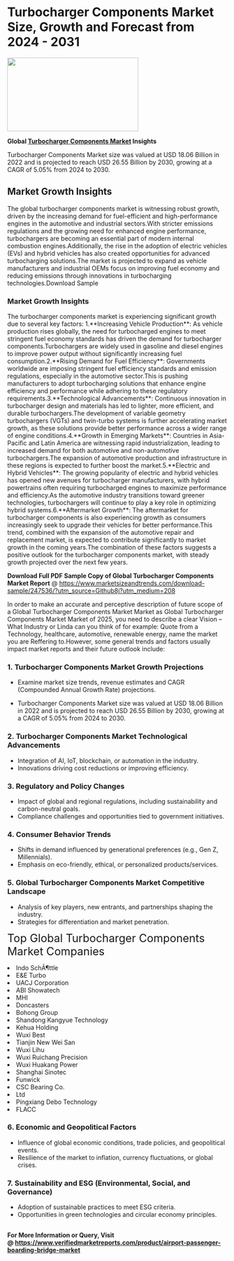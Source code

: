 <H1>Turbocharger Components Market Size, Growth and Forecast from 2024 - 2031</H1><img class="aligncenter size-medium wp-image-584254" src="https://thirdeyenews.in/wp-content/uploads/2024/09/Global-Market-Research-300x168.jpeg" alt="" width="300" height="168" /><p><strong>Global&nbsp;<a href="https://www.marketsizeandtrends.com/download-sample/247536/?utm_source=Github8j?utm_medium=208">Turbocharger Components Market</a> Insights</strong></p><p>Turbocharger Components Market size was valued at USD 18.06 Billion in 2022 and is projected to reach USD 26.55 Billion by 2030, growing at a CAGR of 5.05% from 2024 to 2030.</p><p><h2>Market Growth Insights</h2> The global turbocharger components market is witnessing robust growth, driven by the increasing demand for fuel-efficient and high-performance engines in the automotive and industrial sectors.With stricter emissions regulations and the growing need for enhanced engine performance, turbochargers are becoming an essential part of modern internal combustion engines.Additionally, the rise in the adoption of electric vehicles (EVs) and hybrid vehicles has also created opportunities for advanced turbocharging solutions.The market is projected to expand as vehicle manufacturers and industrial OEMs focus on improving fuel economy and reducing emissions through innovations in turbocharging technologies.Download Sample <h3>Market Growth Insights</h3> The turbocharger components market is experiencing significant growth due to several key factors: 1.**Increasing Vehicle Production**: As vehicle production rises globally, the need for turbocharged engines to meet stringent fuel economy standards has driven the demand for turbocharger components.Turbochargers are widely used in gasoline and diesel engines to improve power output without significantly increasing fuel consumption.2.**Rising Demand for Fuel Efficiency**: Governments worldwide are imposing stringent fuel efficiency standards and emission regulations, especially in the automotive sector.This is pushing manufacturers to adopt turbocharging solutions that enhance engine efficiency and performance while adhering to these regulatory requirements.3.**Technological Advancements**: Continuous innovation in turbocharger design and materials has led to lighter, more efficient, and durable turbochargers.The development of variable geometry turbochargers (VGTs) and twin-turbo systems is further accelerating market growth, as these solutions provide better performance across a wider range of engine conditions.4.**Growth in Emerging Markets**: Countries in Asia-Pacific and Latin America are witnessing rapid industrialization, leading to increased demand for both automotive and non-automotive turbochargers.The expansion of automotive production and infrastructure in these regions is expected to further boost the market.5.**Electric and Hybrid Vehicles**: The growing popularity of electric and hybrid vehicles has opened new avenues for turbocharger manufacturers, with hybrid powertrains often requiring turbocharged engines to maximize performance and efficiency.As the automotive industry transitions toward greener technologies, turbochargers will continue to play a key role in optimizing hybrid systems.6.**Aftermarket Growth**: The aftermarket for turbocharger components is also experiencing growth as consumers increasingly seek to upgrade their vehicles for better performance.This trend, combined with the expansion of the automotive repair and replacement market, is expected to contribute significantly to market growth in the coming years.The combination of these factors suggests a positive outlook for the turbocharger components market, with steady growth projected over the next few years.</p><p><span class=""><strong>Download Full PDF Sample Copy of Global Turbocharger Components Market Report</strong> @ <a href="https://www.marketsizeandtrends.com/download-sample/247536/?utm_source=Github8j?utm_medium=208" target="_blank">https://www.marketsizeandtrends.com/download-sample/247536/?utm_source=Github8j?utm_medium=208</a></span></p><p>In order to make an accurate and perceptive description of future scope of a Global&nbsp;Turbocharger Components Market Market as Global&nbsp;Turbocharger Components Market Market of 2025, you need to describe a clear Vision &ndash; What Industry or Linda can you think of for example: Quote from a Technology, healthcare, automotive, renewable energy, name the market you are Reffering to.However, some general trends and factors usually impact market reports and their future outlook include:</p><h3>1.&nbsp;<strong>Turbocharger Components Market Growth Projections</strong></h3><ul><li>Examine market size trends, revenue estimates and CAGR (Compounded Annual Growth Rate) projections.</li><li><p>Turbocharger Components Market size was valued at USD 18.06 Billion in 2022 and is projected to reach USD 26.55 Billion by 2030, growing at a CAGR of 5.05% from 2024 to 2030.</p></li></ul><h3>2.&nbsp;<strong>Turbocharger Components Market Technological Advancements</strong></h3><ul><li>Integration of AI, IoT, blockchain, or automation in the industry.</li><li>Innovations driving cost reductions or improving efficiency.</li></ul><h3>3.&nbsp;<strong>Regulatory and Policy Changes</strong></h3><ul><li>Impact of global and regional regulations, including sustainability and carbon-neutral goals.</li><li>Compliance challenges and opportunities tied to government initiatives.</li></ul><h3>4.&nbsp;<strong>Consumer Behavior Trends</strong></h3><ul><li>Shifts in demand influenced by generational preferences (e.g., Gen Z, Millennials).</li><li>Emphasis on eco-friendly, ethical, or personalized products/services.</li></ul><h3>5.&nbsp;<strong>Global Turbocharger Components Market Competitive Landscape</strong></h3><ul><li>Analysis of key players, new entrants, and partnerships shaping the industry.</li><li>Strategies for differentiation and market penetration.</li></ul><p data-pm-slice="1 1 []"><span style="color: inherit; font-family: inherit; font-size: 25px;">Top Global Turbocharger Components Market Companies</span></p><div class="" data-test-id=""><p><li>Indo SchÃ¶ttle</li><li> E&E Turbo</li><li> UACJ Corporation</li><li> ABI Showatech</li><li> MHI</li><li> Doncasters</li><li> Bohong Group</li><li> Shandong Kangyue Technology</li><li> Kehua Holding</li><li> Wuxi Best</li><li> Tianjin New Wei San</li><li> Wuxi Lihu</li><li> Wuxi Ruichang Precision</li><li> Wuxi Huakang Power</li><li> Shanghai Sinotec</li><li> Funwick</li><li> CSC Bearing Co.</li><li> Ltd</li><li> Pingxiang Debo Technology</li><li> FLACC</li></p></div><h3>6.&nbsp;<strong>Economic and Geopolitical Factors</strong></h3><ul><li>Influence of global economic conditions, trade policies, and geopolitical events.</li><li>Resilience of the market to inflation, currency fluctuations, or global crises.</li></ul><h3>7.&nbsp;<strong>Sustainability and ESG (Environmental, Social, and Governance)</strong></h3><ul><li>Adoption of sustainable practices to meet ESG criteria.</li><li>Opportunities in green technologies and circular economy principles.</li></ul><h2><strong style="font-size: 14px;">For More Information or Query, Visit @&nbsp;</strong><a style="background-color: #ffffff; font-size: 14px;" href="https://www.marketsizeandtrends.com/report/turbocharger-components-market/" target="_blank">https://www.verifiedmarketreports.com/product/airport-passenger-boarding-bridge-market</a></h2>